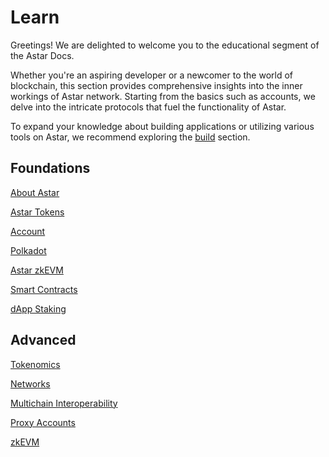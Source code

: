 # Learn
Greetings! We are delighted to welcome you to the educational segment of the Astar Docs.

Whether you're an aspiring developer or a newcomer to the world of blockchain, this section provides comprehensive insights into the inner workings of Astar network. Starting from the basics such as accounts, we delve into the intricate protocols that fuel the functionality of Astar.

To expand your knowledge about building applications or utilizing various tools on Astar, we recommend exploring the [build](/docs/build) section.

## Foundations
[About Astar](/docs/learn/astar)

[Astar Tokens](/docs/learn/astar-tokens)

[Account](/docs/learn/accounts)

[Polkadot](/docs/learn/architecture/astar-parachain)

[Astar zkEVM](/docs/learn/architecture/astar-zkevm)

[Smart Contracts](/docs/learn/smart-contracts)

[dApp Staking](/docs/learn/dapp-staking)

## Advanced
[Tokenomics](/docs/learn/tokenomics2)

[Networks](/docs/learn/networks)

[Multichain Interoperability](/docs/learn/interoperability/xcm)

[Proxy Accounts](/docs/learn/Proxies.md)

[zkEVM](/docs/learn/zkEVM)